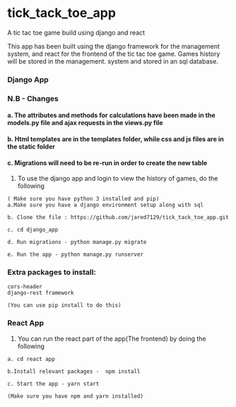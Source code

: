 # tick_tack_toe_app
A tic tac toe game build using django and react

This app has been built using the django framework for the management system, and react for the frontend of the tic tac toe game. Games history will be stored in the management.
system and stored in an sql database.

### Django App

### N.B - Changes

#### a. The attributes and methods for calculations have been made in the models.py file and ajax requests in the views.py file

#### b. Html templates are in the templates folder, while css and js files are in the static folder

#### c. Migrations will need to be re-run in order to create the new table


1. To use the django app and login to view the history of games, do the following

```
( Make sure you have python 3 installed and pip)
a.Make sure you have a django environment setup along with sql

b. Clone the file : https://github.com/jared7129/tick_tack_toe_app.git

c. cd django_app

d. Run migrations - python manage.py migrate

e. Run the app - python manage.py runserver
```

### Extra packages to install:

```
cors-header
django-rest framework

(You can use pip install to do this)

```

### React App

1. You can run the react part of the app(The frontend) by doing the following

```
a. cd react app

b.Install relevant packages -  npm install

c. Start the app - yarn start

(Make sure you have npm and yarn installed)

```

